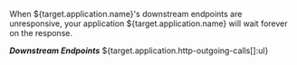 When ${target.application.name}'s downstream endpoints are unresponsive, your application ${target.application.name} will wait forever on the response.

***Downstream Endpoints***
${target.application.http-outgoing-calls[]:ul}